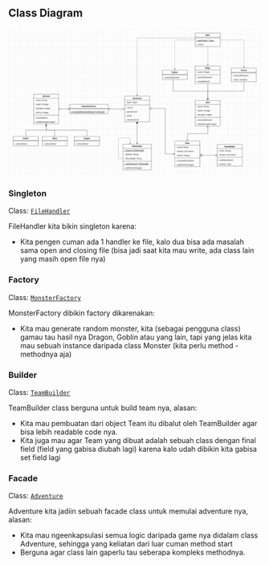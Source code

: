 ## Class Diagram
![Class Diagram](./class-diagram.png)

### Singleton

Class: [`FileHandler`](./src/util/FileHandler.java)

FileHandler kita bikin singleton karena:

- Kita pengen cuman ada 1 handler ke file, kalo dua bisa ada masalah sama open and closing file (bisa jadi saat kita mau
  write, ada class lain yang masih open file nya)

### Factory

Class: [`MonsterFactory`](./src/model/factory/MonsterFactory.java)

MonsterFactory dibikin factory dikarenakan:

- Kita mau generate random monster, kita (sebagai pengguna class) gamau tau hasil nya Dragon, Goblin atau yang lain,
  tapi yang jelas kita mau sebuah instance daripada class Monster (kita perlu method - methodnya aja)

### Builder

Class: [`TeamBuilder`](./src/model/Team.java)

TeamBuilder class berguna untuk build team nya, alasan:

- Kita mau pembuatan dari object Team itu dibalut oleh TeamBuilder agar bisa lebih readable code nya.
- Kita juga mau agar Team yang dibuat adalah sebuah class dengan final field (field yang gabisa diubah lagi) karena kalo
  udah dibikin kita gabisa set field lagi

### Facade

Class: [`Adventure`](./src/main/Adventure.java)

Adventure kita jadiin sebuah facade class untuk memulai adventure nya, alasan:

- Kita mau ngeenkapsulasi semua logic daripada game nya didalam class Adventure, sehingga yang keliatan dari luar cuman
  method start
- Berguna agar class lain gaperlu tau seberapa kompleks methodnya.